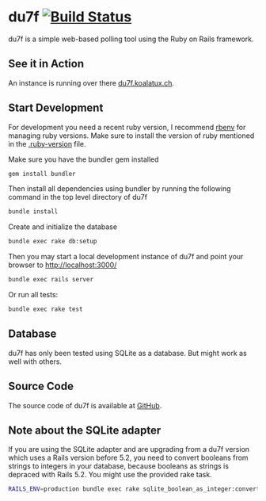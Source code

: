 # du7f [![Build Status](https://travis-ci.org/koalatux/du7f.svg?branch=master)](https://travis-ci.org/koalatux/du7f)
du7f is a simple web-based polling tool using the Ruby on Rails framework.

## See it in Action
An instance is running over there [du7f.koalatux.ch](https://du7f.koalatux.ch/).

## Start Development
For development you need a recent ruby version, I recommend [rbenv](https://github.com/rbenv/rbenv) for managing ruby
versions. Make sure to install the version of ruby mentioned in the [.ruby-version](.ruby-version) file.

Make sure you have the bundler gem installed

```bash
gem install bundler
```

Then install all dependencies using bundler by running the following command in the top level directory of du7f

```bash
bundle install
```

Create and initialize the database

```bash
bundle exec rake db:setup
```

Then you may start a local development instance of du7f and point your browser to
[http://localhost:3000/](http://localhost:3000/)

```bash
bundle exec rails server
```

Or run all tests:

```bash
bundle exec rake test
```

## Database
du7f has only been tested using SQLite as a database. But might work as well with others.

## Source Code
The source code of du7f is available at [GitHub](https://github.com/koalatux/du7f).

## Note about the SQLite adapter
If you are using the SQLite adapter and are upgrading from a du7f version which
uses a Rails version before 5.2, you need to convert booleans from strings to
integers in your database, because booleans as strings is depraced with Rails
5.2. You might use the provided rake task.

```bash
RAILS_ENV=production bundle exec rake sqlite_boolean_as_integer:convert_to_int
```

